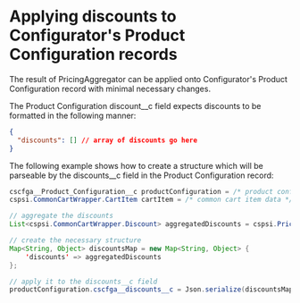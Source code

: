 # Applying discounts to Configurator's Product Configuration records

The result of PricingAggregator can be applied onto Configurator's Product Configuration record with minimal necessary changes.

The Product Configuration discount\_\_c field expects discounts to be formatted in the following manner:

```json
{
  "discounts": [] // array of discounts go here
}
```

The following example shows how to create a structure which will be parseable by the discounts\_\_c field in the Product Configuration record:

```Java
cscfga__Product_Configuration__c productConfiguration = /* product configuration record */
cspsi.CommonCartWrapper.CartItem cartItem = /* common cart item data */

// aggregate the discounts
List<cspsi.CommonCartWrapper.Discount> aggregatedDiscounts = cspsi.PricingAggregator.aggregateCartItemPricing(cartItem);

// create the necessary structure
Map<String, Object> discountsMap = new Map<String, Object> {
    'discounts' => aggregatedDiscounts
};

// apply it to the discounts__c field
productConfiguration.cscfga__discounts__c = Json.serialize(discountsMap);
```
